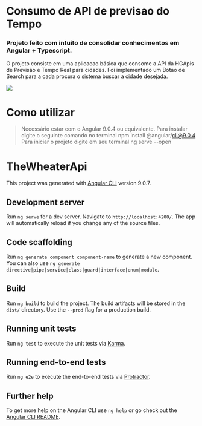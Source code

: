 # Consumo de API de previsao do Tempo

### Projeto feito com intuito de consolidar conhecimentos em Angular + Typescript. 

O projeto consiste em uma aplicacao básica que consome a API da HGApis de Previsão e Tempo Real para cidades. Foi implementado um Botao de Search para a cada procura o sistema buscar a cidade desejada. 

<img src="https://user-images.githubusercontent.com/44928849/77259875-14845380-6c63-11ea-9234-14611a4c3db4.png">


# Como utilizar

> Necessário estar com o Angular 9.0.4 ou equivalente. Para instalar digite o seguinte comando no terminal npm install @angular/cli@9.0.4
> Para iniciar o projeto digite em seu terminal ng serve --open




# TheWheaterApi

This project was generated with [Angular CLI](https://github.com/angular/angular-cli) version 9.0.7.

## Development server

Run `ng serve` for a dev server. Navigate to `http://localhost:4200/`. The app will automatically reload if you change any of the source files.

## Code scaffolding

Run `ng generate component component-name` to generate a new component. You can also use `ng generate directive|pipe|service|class|guard|interface|enum|module`.

## Build

Run `ng build` to build the project. The build artifacts will be stored in the `dist/` directory. Use the `--prod` flag for a production build.

## Running unit tests

Run `ng test` to execute the unit tests via [Karma](https://karma-runner.github.io).

## Running end-to-end tests

Run `ng e2e` to execute the end-to-end tests via [Protractor](http://www.protractortest.org/).

## Further help

To get more help on the Angular CLI use `ng help` or go check out the [Angular CLI README](https://github.com/angular/angular-cli/blob/master/README.md).

